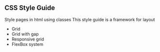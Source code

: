 ## CSS Style Guide
Style pages in html using classes
This style guide is a framework for layout

- Grid
- Grid with gap
- Responsive grid
- FlexBox system


